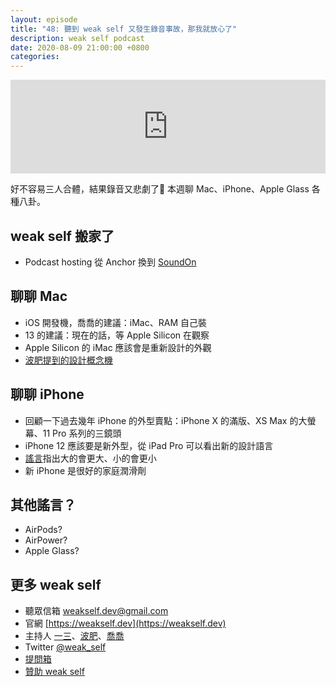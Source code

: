 ```yaml
---
layout: episode
title: "48: 聽到 weak self 又發生錄音事故，那我就放心了"
description: weak self podcast
date: 2020-08-09 21:00:00 +0800
categories: 
---
```

<iframe src="https://www.listennotes.com/embedded/e/4e0efd078a2848959aab3258942c11a9/" width="100%" style="width: 1px; min-width: 100%;" frameborder="0" scrolling="no"></iframe>

好不容易三人合體，結果錄音又悲劇了🤦 本週聊 Mac、iPhone、Apple Glass 各種八卦。

## weak self 搬家了
- Podcast hosting 從 Anchor 換到 [SoundOn](https://sndn.link/weakself)

## 聊聊 Mac
- iOS 開發機，喬喬的建議：iMac、RAM 自己裝
- 13 的建議：現在的話，等 Apple Silicon 在觀察
- Apple Silicon 的 iMac 應該會是重新設計的外觀
- [波肥提到的設計概念機](https://wccftech.com/this-imac-concept-is-everything-we-want-apple-to-implement-in-the-next-redesign/)

## 聊聊 iPhone
- 回顧一下過去幾年 iPhone 的外型賣點：iPhone X 的滿版、XS Max 的大螢幕、11 Pro 系列的三鏡頭
- iPhone 12 應該要是新外型，從 iPad Pro 可以看出新的設計語言
- [謠言](https://twitter.com/komiya_kj/status/1287959055667826689?s=20)指出大的會更大、小的會更小
- 新 iPhone 是很好的家庭潤滑劑

## 其他謠言？

- AirPods?
- AirPower?
- Apple Glass?

## 更多 weak self

* 聽眾信箱 [weakself.dev@gmail.com](mailto:weakself.dev@gmail.com)
* 官網 [https://weakself.dev](https://weakself.dev)
* 主持人 [一三](https://twitter.com/ethanhuang13)、[波肥](https://twitter.com/PofatTseng)、[喬喬](https://twitter.com/joe_trash_talk)
* Twitter [@weak_self](https://twitter.com/weak_self)
* [提問箱](https://peing.net/zh-TW/weak_self)
* [贊助 weak self](https://weakself.dev/#donation)